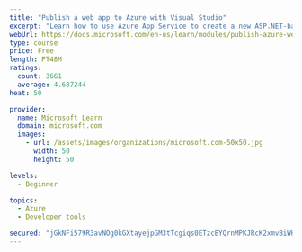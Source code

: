 ```yaml
---
title: "Publish a web app to Azure with Visual Studio"
excerpt: "Learn how to use Azure App Service to create a new ASP.NET-based web app, then publish and update directly from Visual Studio."
webUrl: https://docs.microsoft.com/en-us/learn/modules/publish-azure-web-app-with-visual-studio/
type: course
price: Free
length: PT48M
ratings:
  count: 3661
  average: 4.687244
heat: 50

provider:
  name: Microsoft Learn
  domain: microsoft.com
  images:
    - url: /assets/images/organizations/microsoft.com-50x50.jpg
      width: 50
      height: 50

levels:
  - Beginner

topics:
  - Azure
  - Developer tools

secured: "jGkNFi579R3avNOg0kGXtayejpGM3tTcgiqs0ETzcBYQrnMPKJRcK2xmvBiWH5+SYa4o+GGzCejK4ckxAZgJk4b2PmQIVLcqpx6Iq/1RWnw+KVhSBd+6O9w0blUyQtfUv6HBgM7H98F0Vuluk1usXn2Up2dU3Nu7uye17/SaqWTaXKvhX00mD5THvfPAyYCSBGfyaVJsTLKxaDQrXJhc0tny5hbquH69vCfwFMDHhNYBt9dJBUNGepyofCSqJbvyiGmFMU6obrDlPWaFHlqsJslEA2kjnTpekDjz9dUwhdttXaGQbJewBIKvtoRnEUpko8YHrZQA5PwgB2RhQEYy5iQgN+QU4igG2nIiyhEkom2QndZy35Khu/wyFi89Wht/dq802i37XunhIV82b0BeND17xJDySsa7N5LU4VDkhV0=;Gz5xO//mARZXgxfTfra71g=="
---
```


